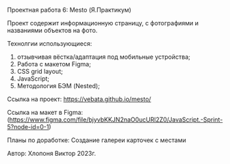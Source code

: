 Проектная работа 6: Mesto (Я.Практикум)

Проект содержит информационную страницу, с фотографиями и названиями объектов на фото.

Технолгии использующиеся:

1) отзывчивая вёстка/адаптация под мобильные устройства;
2) Работа с макетом Figma;
3) CSS grid layout;
4) JavaScript;
5) Методология БЭМ (Nested);


Ссылка на проект: https://vebata.github.io/mesto/
 
Ссылка на макет в Figma: (https://www.figma.com/file/bjyvbKKJN2naO0ucURl2Z0/JavaScript.-Sprint-5?node-id=0-1)

Планы по доработке:
Создание галереи карточек с местами


Автор:
Хлопоня Виктор 2023г.


